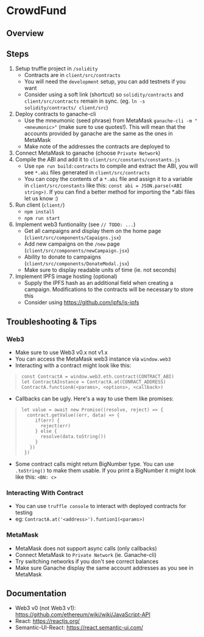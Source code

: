 # CrowdFund

## Overview

## Steps

1. Setup truffle project in `/solidity`
    - Contracts are in `client/src/contracts`
    - You will need the `development` setup, you can add testnets if you want
    - Consider using a soft link (shortcut) so `solidity/contracts` and `client/src/contracts` remain in sync. (eg. `ln -s solidity/contracts/ client/src`)
2. Deploy contracts to ganache-cli
    - Use the mneumonic (seed phrase) from MetaMask `ganache-cli -m "<mneumonic>"` (make sure to use quotes!). This will mean that the accounts provided by ganache are the same as the ones in MetaMask
    - Make note of the addresses the contracts are deployed to
3. Connect MetaMask to ganache (choose `Private Network`)
4. Compile the ABI and add it to `client/src/constants/constants.js`
    - Use `npm run build:contracts` to compile and extract the ABI, you will see `*.abi` files generated in `client/src/contracts`
    - You can copy the contents of a `*.abi` file and assign it to a variable in `client/src/constants` like this: `const abi = JSON.parse(<ABI string>)`. If you can find a better method for importing the *.abi files let us know :)
5. Run client (`client/`)
    - `npm install`
    - `npm run start`
6. Implement web3 funtionality (see `// TODO: ...`)
    - Get all campaigns and display them on the home page (`client/src/components/Capaigns.jsx`)
    - Add new campaigns on the `/new` page (`client/src/components/newCampaign.jsx`)
    - Ability to donate to campaigns (`client/src/components/DonateModal.jsx`)
    - Make sure to display readable units of time (ie. not seconds)
7. Implement IPFS image hosting (optional)
    - Supply the IPFS hash as an additional field when creating a campaign. Modifications to the contracts will be necessary to store this
    - Consider using https://github.com/ipfs/js-ipfs

## Troubleshooting & Tips

### Web3
- Make sure to use Web3 v0.x not v1.x
- You can access the MetaMask web3 instance via `window.web3`
- Interacting with a contract might look like this:
> ```
> const ContractA = window.web3.eth.contract(CONTRACT_ABI)
> let ContractAInstance = ContractA.at(CONRACT_ADDRESS)
> ContractA.functionA(<params>, <options>, <callback>)
> ```

- Callbacks can be ugly. Here's a way to use them like promises:
> ```
> let value = await new Promise((resolve, reject) => {
>   contract.getValue((err, data) => {
>      if(err) {
>        reject(err)
>      } else {
>        resolve(data.toString())
>      }
>    })
>  })
> ```
- Some contract calls might return BigNumber type. You can use `.toString()` to make them usable. If you print a BigNumber it might look like this: `<BN: c>`

### Interacting With Contract
- You can use `truffle console` to interact with deployed contracts for testing
- eg: `ContractA.at('<address>').funtion1(<params>)`

### MetaMask
- MetaMask does not support async calls (only callbacks)
- Connect MetaMask to `Private Network` (ie. Ganache-cli)
- Try switching networks if you don't see correct balances
- Make sure Ganache display the same account addresses as you see in MetaMask

## Documentation

- Web3 v0 (not Web3 v1): https://github.com/ethereum/wiki/wiki/JavaScript-API
- React: https://reactjs.org/
- Semantic-UI-React: https://react.semantic-ui.com/